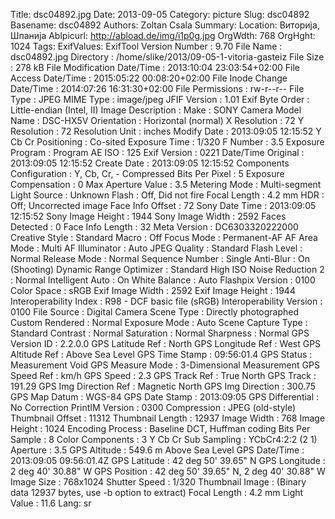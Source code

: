 Title: dsc04892.jpg
Date: 2013-09-05
Category: picture
Slug: dsc04892
Basename: dsc04892
Authors: Zoltan Csala
Summary:
Location: Виторија, Шпанија
Ablpicurl: http://abload.de/img/i1p0g.jpg
OrgWdth: 768
OrgHght: 1024
Tags:
ExifValues: ExifTool Version Number : 9.70
            File Name : dsc04892.jpg
            Directory : /home/slike/2013/09-05-1-vitoria-gasteiz
            File Size : 278 kB
            File Modification Date/Time : 2013:10:04 23:03:54+02:00
            File Access Date/Time : 2015:05:22 00:08:20+02:00
            File Inode Change Date/Time : 2014:07:26 16:31:30+02:00
            File Permissions : rw-r--r--
            File Type : JPEG
            MIME Type : image/jpeg
            JFIF Version : 1.01
            Exif Byte Order : Little-endian (Intel, II)
            Image Description :
            Make : SONY
            Camera Model Name : DSC-HX5V
            Orientation : Horizontal (normal)
            X Resolution : 72
            Y Resolution : 72
            Resolution Unit : inches
            Modify Date : 2013:09:05 12:15:52
            Y Cb Cr Positioning : Co-sited
            Exposure Time : 1/320
            F Number : 3.5
            Exposure Program : Program AE
            ISO : 125
            Exif Version : 0221
            Date/Time Original : 2013:09:05 12:15:52
            Create Date : 2013:09:05 12:15:52
            Components Configuration : Y, Cb, Cr, -
            Compressed Bits Per Pixel : 5
            Exposure Compensation : 0
            Max Aperture Value : 3.5
            Metering Mode : Multi-segment
            Light Source : Unknown
            Flash : Off, Did not fire
            Focal Length : 4.2 mm
            HDR : Off; Uncorrected image
            Face Info Offset : 72
            Sony Date Time : 2013:09:05 12:15:52
            Sony Image Height : 1944
            Sony Image Width : 2592
            Faces Detected : 0
            Face Info Length : 32
            Meta Version : DC6303320222000
            Creative Style : Standard
            Macro : Off
            Focus Mode : Permanent-AF
            AF Area Mode : Multi
            AF Illuminator : Auto
            JPEG Quality : Standard
            Flash Level : Normal
            Release Mode : Normal
            Sequence Number : Single
            Anti-Blur : On (Shooting)
            Dynamic Range Optimizer : Standard
            High ISO Noise Reduction 2 : Normal
            Intelligent Auto : On
            White Balance : Auto
            Flashpix Version : 0100
            Color Space : sRGB
            Exif Image Width : 2592
            Exif Image Height : 1944
            Interoperability Index : R98 - DCF basic file (sRGB)
            Interoperability Version : 0100
            File Source : Digital Camera
            Scene Type : Directly photographed
            Custom Rendered : Normal
            Exposure Mode : Auto
            Scene Capture Type : Standard
            Contrast : Normal
            Saturation : Normal
            Sharpness : Normal
            GPS Version ID : 2.2.0.0
            GPS Latitude Ref : North
            GPS Longitude Ref : West
            GPS Altitude Ref : Above Sea Level
            GPS Time Stamp : 09:56:01.4
            GPS Status : Measurement Void
            GPS Measure Mode : 3-Dimensional Measurement
            GPS Speed Ref : km/h
            GPS Speed : 2.3
            GPS Track Ref : True North
            GPS Track : 191.29
            GPS Img Direction Ref : Magnetic North
            GPS Img Direction : 300.75
            GPS Map Datum : WGS-84
            GPS Date Stamp : 2013:09:05
            GPS Differential : No Correction
            PrintIM Version : 0300
            Compression : JPEG (old-style)
            Thumbnail Offset : 11312
            Thumbnail Length : 12937
            Image Width : 768
            Image Height : 1024
            Encoding Process : Baseline DCT, Huffman coding
            Bits Per Sample : 8
            Color Components : 3
            Y Cb Cr Sub Sampling : YCbCr4:2:2 (2 1)
            Aperture : 3.5
            GPS Altitude : 549.6 m Above Sea Level
            GPS Date/Time : 2013:09:05 09:56:01.4Z
            GPS Latitude : 42 deg 50' 39.65" N
            GPS Longitude : 2 deg 40' 30.88" W
            GPS Position : 42 deg 50' 39.65" N, 2 deg 40' 30.88" W
            Image Size : 768x1024
            Shutter Speed : 1/320
            Thumbnail Image : (Binary data 12937 bytes, use -b option to extract)
            Focal Length : 4.2 mm
            Light Value : 11.6
Lang: sr

